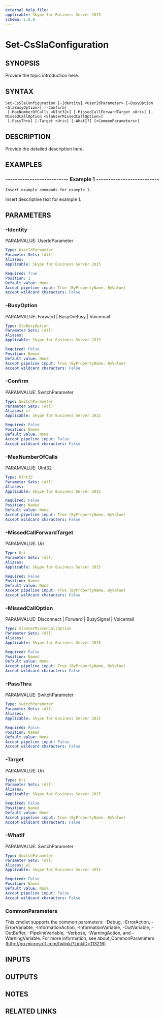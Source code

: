 ```yaml
---
external help file: 
applicable: Skype for Business Server 2015
schema: 2.0.0
---
```


# Set-CsSlaConfiguration

## SYNOPSIS
Provide the topic introduction here.

## SYNTAX

```
Set-CsSlaConfiguration [-Identity] <UserIdParameter> [-BusyOption <SlaBusyOption>] [-Confirm]
 [-MaxNumberOfCalls <UInt32>] [-MissedCallForwardTarget <Uri>] [-MissedCallOption <SlaUserMissedCallOption>]
 [-PassThru] [-Target <Uri>] [-WhatIf] [<CommonParameters>]
```

## DESCRIPTION
Provide the detailed description here.

## EXAMPLES

### -------------------------- Example 1 --------------------------
```
Insert example commands for example 1.
```

Insert descriptive text for example 1.


## PARAMETERS

### -Identity
PARAMVALUE: UserIdParameter

```yaml
Type: UserIdParameter
Parameter Sets: (All)
Aliases: 
Applicable: Skype for Business Server 2015

Required: True
Position: 1
Default value: None
Accept pipeline input: True (ByPropertyName, ByValue)
Accept wildcard characters: False
```

### -BusyOption
PARAMVALUE: Forward | BusyOnBusy | Voicemail

```yaml
Type: SlaBusyOption
Parameter Sets: (All)
Aliases: 
Applicable: Skype for Business Server 2015

Required: False
Position: Named
Default value: None
Accept pipeline input: True (ByPropertyName, ByValue)
Accept wildcard characters: False
```

### -Confirm
PARAMVALUE: SwitchParameter

```yaml
Type: SwitchParameter
Parameter Sets: (All)
Aliases: cf
Applicable: Skype for Business Server 2015

Required: False
Position: Named
Default value: None
Accept pipeline input: False
Accept wildcard characters: False
```

### -MaxNumberOfCalls
PARAMVALUE: UInt32

```yaml
Type: UInt32
Parameter Sets: (All)
Aliases: 
Applicable: Skype for Business Server 2015

Required: False
Position: Named
Default value: None
Accept pipeline input: True (ByPropertyName, ByValue)
Accept wildcard characters: False
```

### -MissedCallForwardTarget
PARAMVALUE: Uri

```yaml
Type: Uri
Parameter Sets: (All)
Aliases: 
Applicable: Skype for Business Server 2015

Required: False
Position: Named
Default value: None
Accept pipeline input: True (ByPropertyName, ByValue)
Accept wildcard characters: False
```

### -MissedCallOption
PARAMVALUE: Disconnect | Forward | BusySignal | Voicemail

```yaml
Type: SlaUserMissedCallOption
Parameter Sets: (All)
Aliases: 
Applicable: Skype for Business Server 2015

Required: False
Position: Named
Default value: None
Accept pipeline input: True (ByPropertyName, ByValue)
Accept wildcard characters: False
```

### -PassThru
PARAMVALUE: SwitchParameter

```yaml
Type: SwitchParameter
Parameter Sets: (All)
Aliases: 
Applicable: Skype for Business Server 2015

Required: False
Position: Named
Default value: None
Accept pipeline input: False
Accept wildcard characters: False
```

### -Target
PARAMVALUE: Uri

```yaml
Type: Uri
Parameter Sets: (All)
Aliases: 
Applicable: Skype for Business Server 2015

Required: False
Position: Named
Default value: None
Accept pipeline input: True (ByPropertyName, ByValue)
Accept wildcard characters: False
```

### -WhatIf
PARAMVALUE: SwitchParameter

```yaml
Type: SwitchParameter
Parameter Sets: (All)
Aliases: wi
Applicable: Skype for Business Server 2015

Required: False
Position: Named
Default value: None
Accept pipeline input: False
Accept wildcard characters: False
```

### CommonParameters
This cmdlet supports the common parameters: -Debug, -ErrorAction, -ErrorVariable, -InformationAction, -InformationVariable, -OutVariable, -OutBuffer, -PipelineVariable, -Verbose, -WarningAction, and -WarningVariable. For more information, see about_CommonParameters (http://go.microsoft.com/fwlink/?LinkID=113216).

## INPUTS

## OUTPUTS

## NOTES

## RELATED LINKS

